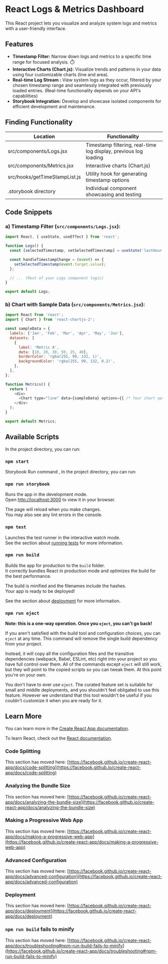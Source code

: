 # React Logs & Metrics Dashboard

This React project lets you visualize and analyze system logs and metrics with a user-friendly interface.

## Features
- **Timestamp Filter:** Narrow down logs and metrics to a specific time range for focused analysis. ⏱️
- **Interactive Charts (Chart.js):** Visualize trends and patterns in your data using four customizable charts (line and area).
- **Real-time Log Stream :** View system logs as they occur, filtered by your chosen timestamp range and seamlessly integrated with previously loaded entries. (Real-time functionality depends on your API's capabilities)
- **Storybook Integration:** Develop and showcase isolated components for efficient development and maintenance. ️

## Finding Functionality
| Location                    | Functionality                                                   |
|-----------------------------|-----------------------------------------------------------------|
| src/components/Logs.jsx     | Timestamp filtering, real-time log display, previous log loading |
| src/components/Metrics.jsx  | Interactive charts (Chart.js)                                    |
| src/hooks/getTimeStampList.js | Utility hook for generating timestamp options                  |
| .storybook directory        | Individual component showcasing and testing                      |

## Code Snippets
### a) Timestamp Filter (`src/components/Logs.jsx`):

```javascript
import React, { useState, useEffect } from 'react';

function Logs() {
  const [selectedTimestamp, setSelectedTimestamp] = useState('lastHour'); // Default selection

  const handleTimestampChange = (event) => {
    setSelectedTimestamp(event.target.value);
  };

  // ... (Rest of your Logs component logic)
}

export default Logs;
````
### b) Chart with Sample Data (`src/components/Metrics.jsx`):

```javascript
import React from 'react';
import { Chart } from 'react-chartjs-2';

const sampleData = {
  labels: ['Jan', 'Feb', 'Mar', 'Apr', 'May', 'Jun'],
  datasets: [
    {
      label: 'Metric A',
      data: [10, 20, 30, 50, 25, 40],
      borderColor: 'rgba(255, 99, 132, 1)',
      backgroundColor: 'rgba(255, 99, 132, 0.2)',
    },
  ],
};

function Metrics() {
  return (
    <div>
      <Chart type="line" data={sampleData} options={{ /* Your chart options */ }} />
    </div>
  );
}

export default Metrics;
````
## Available Scripts

In the project directory, you can run:

### `npm start`

Storybook Run command , In the project directory, you can run:

### `npm run storybook`

Runs the app in the development mode.\
Open [http://localhost:3000](http://localhost:3000) to view it in your browser.

The page will reload when you make changes.\
You may also see any lint errors in the console.

### `npm test`

Launches the test runner in the interactive watch mode.\
See the section about [running tests](https://facebook.github.io/create-react-app/docs/running-tests) for more information.

### `npm run build`

Builds the app for production to the `build` folder.\
It correctly bundles React in production mode and optimizes the build for the best performance.

The build is minified and the filenames include the hashes.\
Your app is ready to be deployed!

See the section about [deployment](https://facebook.github.io/create-react-app/docs/deployment) for more information.

### `npm run eject`

**Note: this is a one-way operation. Once you `eject`, you can't go back!**

If you aren't satisfied with the build tool and configuration choices, you can `eject` at any time. This command will remove the single build dependency from your project.

Instead, it will copy all the configuration files and the transitive dependencies (webpack, Babel, ESLint, etc) right into your project so you have full control over them. All of the commands except `eject` will still work, but they will point to the copied scripts so you can tweak them. At this point you're on your own.

You don't have to ever use `eject`. The curated feature set is suitable for small and middle deployments, and you shouldn't feel obligated to use this feature. However we understand that this tool wouldn't be useful if you couldn't customize it when you are ready for it.

## Learn More

You can learn more in the [Create React App documentation](https://facebook.github.io/create-react-app/docs/getting-started).

To learn React, check out the [React documentation](https://reactjs.org/).

### Code Splitting

This section has moved here: [https://facebook.github.io/create-react-app/docs/code-splitting](https://facebook.github.io/create-react-app/docs/code-splitting)

### Analyzing the Bundle Size

This section has moved here: [https://facebook.github.io/create-react-app/docs/analyzing-the-bundle-size](https://facebook.github.io/create-react-app/docs/analyzing-the-bundle-size)

### Making a Progressive Web App

This section has moved here: [https://facebook.github.io/create-react-app/docs/making-a-progressive-web-app](https://facebook.github.io/create-react-app/docs/making-a-progressive-web-app)

### Advanced Configuration

This section has moved here: [https://facebook.github.io/create-react-app/docs/advanced-configuration](https://facebook.github.io/create-react-app/docs/advanced-configuration)

### Deployment

This section has moved here: [https://facebook.github.io/create-react-app/docs/deployment](https://facebook.github.io/create-react-app/docs/deployment)

### `npm run build` fails to minify

This section has moved here: [https://facebook.github.io/create-react-app/docs/troubleshooting#npm-run-build-fails-to-minify](https://facebook.github.io/create-react-app/docs/troubleshooting#npm-run-build-fails-to-minify)
